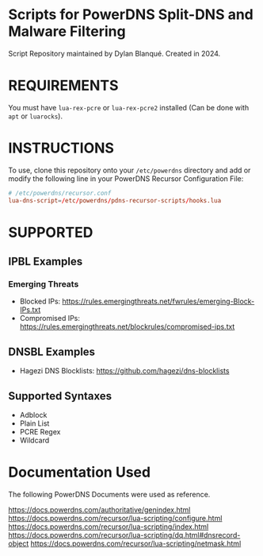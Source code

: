 # Scripts for PowerDNS Split-DNS and Malware Filtering

Script Repository maintained by Dylan Blanqué. Created in 2024.

# REQUIREMENTS

You must have `lua-rex-pcre` or `lua-rex-pcre2` installed (Can be done with `apt` or `luarocks`).

# INSTRUCTIONS

To use, clone this repository onto your `/etc/powerdns` directory and add
or modify the following line in your PowerDNS Recursor Configuration File:

```conf
# /etc/powerdns/recursor.conf
lua-dns-script=/etc/powerdns/pdns-recursor-scripts/hooks.lua
```

# SUPPORTED

## IPBL Examples

### Emerging Threats
* Blocked IPs: <https://rules.emergingthreats.net/fwrules/emerging-Block-IPs.txt>
* Compromised IPs: <https://rules.emergingthreats.net/blockrules/compromised-ips.txt>

## DNSBL Examples

* Hagezi DNS Blocklists: <https://github.com/hagezi/dns-blocklists>

## Supported Syntaxes
* Adblock
* Plain List
* PCRE Regex
* Wildcard

# Documentation Used

The following PowerDNS Documents were used as reference.

<https://docs.powerdns.com/authoritative/genindex.html>
<https://docs.powerdns.com/recursor/lua-scripting/configure.html>
<https://docs.powerdns.com/recursor/lua-scripting/index.html>
<https://docs.powerdns.com/recursor/lua-scripting/dq.html#dnsrecord-object>
<https://docs.powerdns.com/recursor/lua-scripting/netmask.html>